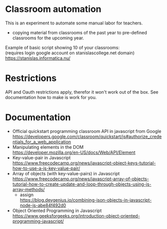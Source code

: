 # Classroom automation
This is an experiment to automate some manual labor for teachers.
- copying material from classrooms of the past year
to pre-defined classrooms for the upcoming year.


Example of basic script showing 10 of your classrooms:<br>
(requires login google account on stanislascollege.net domain)<br>
https://stanislas.informatica.nu/

# Restrictions
API and Oauth restrictions apply, therefor it won't work out of the box.
See documentation how to make is work for you.

# Documentation
- Official quickstart programming classroom API in javascript from Google<br>
https://developers.google.com/classroom/quickstart/js#authorize_credentials_for_a_web_application
- Manipulating elements in the DOM<br>
https://developer.mozilla.org/en-US/docs/Web/API/Element
- Key-value-pair in Javascript<br>
https://www.freecodecamp.org/news/javascript-object-keys-tutorial-how-to-use-a-js-key-value-pair/
- Array of objects (with key-value-pairs) in Javascript<br>
https://www.freecodecamp.org/news/javascript-array-of-objects-tutorial-how-to-create-update-and-loop-through-objects-using-js-array-methods/
    - assign<br>
    https://blog.devgenius.io/combining-json-objects-in-javascript-node-js-abe84f492d0
- Object Oriented Programming in Javascript<br>
https://www.geeksforgeeks.org/introduction-object-oriented-programming-javascript/




